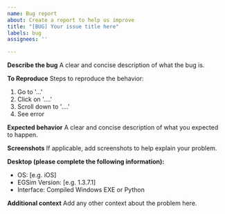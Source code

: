 ```yaml
---
name: Bug report
about: Create a report to help us improve
title: "[BUG] Your issue title here"
labels: bug
assignees: ''

---
```


**Describe the bug**
A clear and concise description of what the bug is.

**To Reproduce**
Steps to reproduce the behavior:
1. Go to '...'
2. Click on '....'
3. Scroll down to '....'
4. See error

**Expected behavior**
A clear and concise description of what you expected to happen.

**Screenshots**
If applicable, add screenshots to help explain your problem.

**Desktop (please complete the following information):**
 - OS: [e.g. iOS]
 - EGSim Version: [e.g. 1.3.7.1]
- Interface: Compiled Windows EXE or Python

**Additional context**
Add any other context about the problem here.
